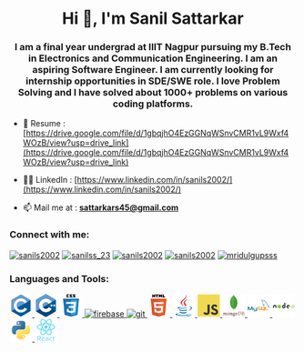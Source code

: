 <h1 align="center">Hi 👋, I'm Sanil Sattarkar</h1>
<h3 align="center">I am a final year undergrad at IIIT Nagpur pursuing my B.Tech in Electronics and Communication Engineering. I am an aspiring Software Engineer. I am currently looking for internship opportunities in SDE/SWE role. I love Problem Solving and I have solved about 1000+ problems on various coding platforms.
</h3>

- 📄 Resume : [https://drive.google.com/file/d/1gbqjhO4EzGGNqWSnvCMR1vL9Wxf4WOzB/view?usp=drive_link](https://drive.google.com/file/d/1gbqjhO4EzGGNqWSnvCMR1vL9Wxf4WOzB/view?usp=drive_link)
- 👨‍💻 LinkedIn : [https://www.linkedin.com/in/sanils2002/](https://www.linkedin.com/in/sanils2002/)

- 📫 Mail me at : **sattarkars45@gmail.com**

<h3 align="left">Connect with me:</h3>
<p align="left">
<a href="https://www.linkedin.com/in/sanils2002/" target="blank"><img align="center" src="https://raw.githubusercontent.com/rahuldkjain/github-profile-readme-generator/master/src/images/icons/Social/linked-in-alt.svg" alt="sanils2002" height="30" width="40" /></a>
<a href="https://www.codechef.com/users/sanilss_23" target="blank"><img align="center" src="https://cdn.jsdelivr.net/npm/simple-icons@3.1.0/icons/codechef.svg" alt="sanilss_23" height="30" width="40" /></a>
<a href="https://codeforces.com/profile/sanils2002" target="blank"><img align="center" src="https://raw.githubusercontent.com/rahuldkjain/github-profile-readme-generator/master/src/images/icons/Social/codeforces.svg" alt="sanils2002" height="30" width="40" /></a>
<a href="https://www.leetcode.com/sanils2002" target="blank"><img align="center" src="https://raw.githubusercontent.com/rahuldkjain/github-profile-readme-generator/master/src/images/icons/Social/leet-code.svg" alt="sanils2002" height="30" width="40" /></a>
<a href="https://auth.geeksforgeeks.org/user/sanils2002" target="blank"><img align="center" src="https://raw.githubusercontent.com/rahuldkjain/github-profile-readme-generator/master/src/images/icons/Social/geeks-for-geeks.svg" alt="mridulgupsss" height="30" width="40" /></a>
</p>

<h3 align="left">Languages and Tools:</h3>
<p align="left"> <a href="https://www.cprogramming.com/" target="_blank" rel="noreferrer"> <img src="https://raw.githubusercontent.com/devicons/devicon/master/icons/c/c-original.svg" alt="c" width="40" height="40"/> </a> <a href="https://www.w3schools.com/cpp/" target="_blank" rel="noreferrer"> <img src="https://raw.githubusercontent.com/devicons/devicon/master/icons/cplusplus/cplusplus-original.svg" alt="cplusplus" width="40" height="40"/> </a> <a href="https://www.w3schools.com/css/" target="_blank" rel="noreferrer"> <img src="https://raw.githubusercontent.com/devicons/devicon/master/icons/css3/css3-original-wordmark.svg" alt="css3" width="40" height="40"/> </a> <a href="https://firebase.google.com/" target="_blank" rel="noreferrer"> <img src="https://www.vectorlogo.zone/logos/firebase/firebase-icon.svg" alt="firebase" width="40" height="40"/> </a> <a href="https://git-scm.com/" target="_blank" rel="noreferrer"> <img src="https://www.vectorlogo.zone/logos/git-scm/git-scm-icon.svg" alt="git" width="40" height="40"/> </a> <a href="https://www.w3.org/html/" target="_blank" rel="noreferrer"> <img src="https://raw.githubusercontent.com/devicons/devicon/master/icons/html5/html5-original-wordmark.svg" alt="html5" width="40" height="40"/> </a> <a href="https://www.java.com" target="_blank" rel="noreferrer"> <img src="https://raw.githubusercontent.com/devicons/devicon/master/icons/java/java-original.svg" alt="java" width="40" height="40"/> </a> <a href="https://developer.mozilla.org/en-US/docs/Web/JavaScript" target="_blank" rel="noreferrer"> <img src="https://raw.githubusercontent.com/devicons/devicon/master/icons/javascript/javascript-original.svg" alt="javascript" width="40" height="40"/> </a> <a href="https://www.mongodb.com/" target="_blank" rel="noreferrer"> <img src="https://raw.githubusercontent.com/devicons/devicon/master/icons/mongodb/mongodb-original-wordmark.svg" alt="mongodb" width="40" height="40"/> </a> <a href="https://www.mysql.com/" target="_blank" rel="noreferrer"> <img src="https://raw.githubusercontent.com/devicons/devicon/master/icons/mysql/mysql-original-wordmark.svg" alt="mysql" width="40" height="40"/> </a> <a href="https://nodejs.org" target="_blank" rel="noreferrer"> <img src="https://raw.githubusercontent.com/devicons/devicon/master/icons/nodejs/nodejs-original-wordmark.svg" alt="nodejs" width="40" height="40"/> </a> <a href="https://www.python.org" target="_blank" rel="noreferrer"> <img src="https://raw.githubusercontent.com/devicons/devicon/master/icons/python/python-original.svg" alt="python" width="40" height="40"/> </a> <a href="https://reactjs.org/" target="_blank" rel="noreferrer"> <img src="https://raw.githubusercontent.com/devicons/devicon/master/icons/react/react-original-wordmark.svg" alt="react" width="40" height="40"/> </a> </p>
